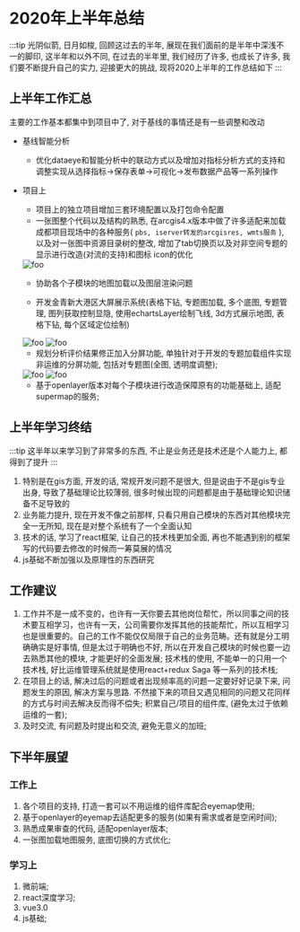 # 2020年上半年总结

:::tip
光阴似箭, 日月如梭, 回顾这过去的半年, 展现在我们面前的是半年中深浅不一的脚印, 这半年和以外不同, 在过去的半年里, 我们经历了许多, 也成长了许多, 我们要不断提升自己的实力, 迎接更大的挑战, 现将2020上半年的工作总结如下
:::

## 上半年工作汇总

主要的工作基本都集中到项目中了, 对于基线的事情还是有一些调整和改动

* 基线智能分析

  + 优化dataeye和智能分析中的联动方式以及增加对指标分析方式的支持和调整实现从选择指标->保存表单->可视化->发布数据产品等一系列操作

* 项目上

    +	项目上的独立项目增加三套环境配置以及打包命令配置
    +	一张图整个代码以及结构的熟悉, 在arcgis4.x版本中做了许多适配来加载成都项目现场中的各种服务( `pbs, iserver转发的arcgisres, wmts服务` ), 以及对一张图中资源目录树的整改, 增加了tab切换页以及对非空间专题的显示进行改造(对流的支持)和图标
    icon的优化

    <img :src="$withBase('/WorkSummary/YZT_tab.jpg')" alt="foo">

   + 	协助各个子模块的地图加载以及图层渲染问题
  
   + 	开发金青新大港区大屏展示系统(表格下钻, 专题图加载, 多个底图, 专题管理, 图列获取控制显隐, 使用echartsLayer绘制飞线, 3d方式展示地图, 表格下钻, 每个区域定位绘制)

    <img :src="$withBase('/WorkSummary/dgq.png')" alt="foo">

    <img :src="$withBase('/WorkSummary/dqg_fly.png')" alt="foo">

   + 规划分析评价结果修正加入分屏功能, 单独针对于开发的专题加载组件实现非运维的分屏功能, 包括对专题图(全图, 透明度调整); 
   <img :src="$withBase('/WorkSummary/ghfx_topic.png')" alt="foo">

    <img :src="$withBase('/WorkSummary/gh_mapsplit.png')" alt="foo">

  + 基于openlayer版本对每个子模块进行改造保障原有的功能基础上, 适配supermap的服务; 

## 上半年学习终结

:::tip
这半年以来学习到了非常多的东西, 不止是业务还是技术还是个人能力上, 都得到了提升
:::
1.	特别是在gis方面, 开发的话, 常规开发问题不是很大, 但是说由于不是gis专业出身, 导致了基础理论比较薄弱, 很多时候出现的问题都是由于基础理论知识储备不足导致的
2.	业务能力提升, 现在开发不像之前那样, 只看只用自己模块的东西对其他模块完全一无所知, 现在是对整个系统有了一个全面认知
3.	技术的话, 学习了react框架, 让自己的技术栈更加全面, 再也不能遇到别的框架写的代码要去修改的时候而一筹莫展的情况
4.	js基础不断加强以及原理性的东西研究

## 工作建议

1.	工作并不是一成不变的，也许有一天你要去其他岗位帮忙，所以同事之间的技术要互相学习，也许有一天，公司需要你发挥其他的技能帮忙，所以互相学习也是很重要的。自己的工作不能仅仅局限于自己的业务范畴。还有就是分工明确确实是好事情, 但是太过于明确也不好, 所以在开发自己模块的时候也要一边去熟悉其他的模块, 才能更好的全面发展; 技术栈的使用, 不能单一的只用一个技术栈, 好比运维管理系统就是使用react+redux Saga 等一系列的技术栈; 
2.	在项目上的话, 解决过后的问题或者出现频率高的问题一定要好好记录下来, 问题发生的原因, 解决方案与思路. 不然接下来的项目又遇见相同的问题又花同样的方式与时间去解决反而得不偿失; 
积累自己/项目的组件库, (避免太过于依赖运维的一套); 
3.	及时交流, 有问题及时提出和交流, 避免无意义的加班; 

## 下半年展望

### 工作上

1.	各个项目的支持, 打造一套可以不用运维的组件库配合eyemap使用; 
2.	基于openlayer的eyemap去适配更多的服务(如果有需求或者是空闲时间); 
3.	熟悉成果审查的代码, 适配openlayer版本; 
4.	一张图加载地图服务, 底图切换的方式优化; 

### 学习上

1.	微前端; 
2.	react深度学习; 
3.	vue3.0
4.	js基础; 
